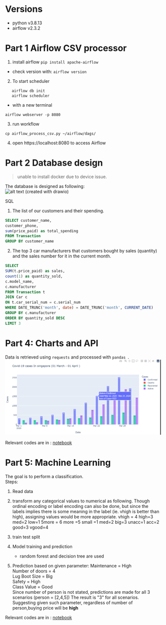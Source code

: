 # Versions 
- python v3.8.13  
- airflow v2.3.2

# Part 1 Airflow CSV processor  
1. install airflow 
```pip install apache-airflow``` 

- check version with: ```airflow version```  

2. To start scheduler
```
   airflow db init
   airflow scheduler
```
- with a new terminal 
``` 
airflow webserver -p 8080
```
3. run workflow 
```
cp airflow_process_csv.py ~/airflow/dags/
```

4. open https://localhost:8080 to access Airflow


# Part 2 Database design 
> unable to install docker due to device issue.  

The database is designed as following:   
![alt text](https://github.com/dstc0116/de_challenge_2022_06/blob/32f838a45c8f2ec13197bca431e1500c38c05f60/database_er.jpg)  (created with drawio)

SQL  
1. The list of our customers and their spending.
```sql
SELECT customer_name,
customer_phone,
sum(price_paid) as total_spending
FROM Transaction
GROUP BY customer_name
```
2. The top 3 car manufacturers that customers bought by sales (quantity) and the sales number for it in the current month.
```sql
SELECT 
SUM(t.price_paid) as sales,
count(1) as quantity_sold,
c.model_name,
c.manufacturer
FROM Transaction t
JOIN Car c
ON t.car_serial_num = c.serial_num  
WHERE DATE_TRUNC('month', date) = DATE_TRUNC('month', CURRENT_DATE)
GROUP BY c.manufacturer
ORDER BY quantity_sold DESC
LIMIT 3
```
   
# Part 4: Charts and API 
Data is retrieved using ```requests``` and processed with ```pandas ```. 
![alt text](https://github.com/dstc0116/de_challenge_2022_06/blob/4436311b0ff23fab21a144c1849570f8fc2571a0/chart.png)

Relevant codes are in : [notebook](https://github.com/dstc0116/de_challenge_2022_06/blob/22fd659b82a30cebd035105da6923e06dc5591d7/Covid-19_chart.ipynb)

# Part 5: Machine Learning 
The goal is to perform a classification.   
Steps:   
1. Read data 
2. transform any categorical values to numerical as following. Though ordinal encoding or label encoding can also be done, but since the labels implies there is some meaning in the label (ie. vhigh is  better than high), assigning values would be more appropriate.
   vhigh = 4  high=3  med=2  low=1
   5more = 6    more =5
   small =1   med=2   big=3
   unacc=1   acc=2  good=3   vgood=4

3. train test split 
4. Model training and prediction 
   - random forest and decision tree are used 
5. Prediction based on given parameter:
   Maintenance = High  
   Number of doors = 4  
   Lug Boot Size = Big  
   Safety = High  
   Class Value = Good  
   Since number of person is not stated, predictions are made for all 3 scenarios (person = [2,4,5])
   The result is "3" for all scenarios. Suggesting given such parameter, regardless of number of person,buying price will be **high**

Relevant codes are in : [notebook](https://github.com/dstc0116/de_challenge_2022_06/blob/fe120226c63fd75a1387d6c3c652c9f7819ba459/machine_learning.ipynb)